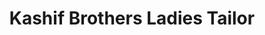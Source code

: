 ---
title: "Kashif Brothers Ladies Tailor"
url: /karachi/kashif-brothers-ladies-tailor/
shop: tailor
---